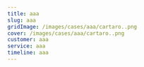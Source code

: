 ```yaml
---
title: aaa
slug: aaa
gridImage: /images/cases/aaa/cartaro..png
cover: /images/cases/aaa/cartaro..png
customer: aaa
service: aaa
timeline: aaa
---
```

